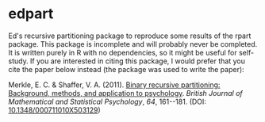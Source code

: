 # edpart
Ed's recursive partitioning package to reproduce some results of the rpart package. This package is incomplete and will probably never be completed. It is written purely in R with no dependencies, so it might be useful for self-study. If you are interested in citing this package, I would prefer that you cite the paper below instead (the package was used to write the paper):

Merkle, E. C. & Shaffer, V. A. (2011). [Binary recursive partitioning: Background, methods, and application to
psychology](https://ecmerkle.github.io/pub/MerkleShaffer2011.pdf). *British Journal of Mathematical and Statistical Psychology*, *64*, 161--181. (DOI: [10.1348/000711010X503129](http://dx.doi.org/10.1348/000711010X503129))

